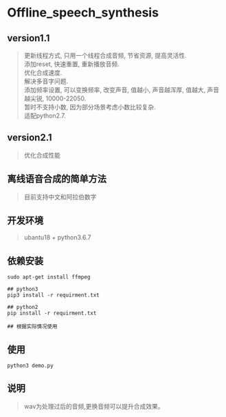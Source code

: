 # Offline_speech_synthesis

## version1.1
> 更新线程方式, 只用一个线程合成音频, 节省资源, 提高灵活性.  
> 添加reset, 快速重置, 重新播放音频.  
> 优化合成速度.  
> 解决多音字问题.  
> 添加频率设置, 可以变换频率, 改变声音, 值越小, 声音越浑厚, 值越大, 声音越尖锐, 10000-22050.  
> 暂时不支持小数, 因为部分场景考虑小数比较复杂.  
> 适配python2.7.  

## version2.1
> 优化合成性能

## 离线语音合成的简单方法
> 目前支持中文和阿拉伯数字  

## 开发环境
> ubantu18 + python3.6.7  

## 依赖安装
```shell
sudo apt-get install ffmpeg

## python3
pip3 install -r requirment.txt   

## python2
pip install -r requirment.txt  

## 根据实际情况使用
```

## 使用
```shell   
python3 demo.py   
```  

## 说明
> wav为处理过后的音频,更换音频可以提升合成效果。 
